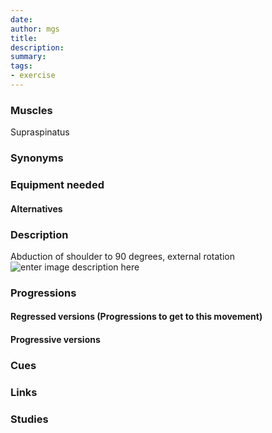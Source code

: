 ```yaml
---
date: 
author: mgs
title: 
description: 
summary: 
tags: 
- exercise
---
```

### Muscles
Supraspinatus
### Synonyms
### Equipment needed
#### Alternatives
### Description
Abduction of shoulder to 90 degrees, external rotation
![enter image description here](https://www.myodetox.com/wp-content/uploads/002-Infraspinatus_A-e1498759547674.jpg)
### Progressions
#### Regressed versions (Progressions to get to this movement)
#### Progressive versions
### Cues
### Links
### Studies
<!--stackedit_data:
eyJoaXN0b3J5IjpbLTE1OTMxMjg2MzBdfQ==
-->